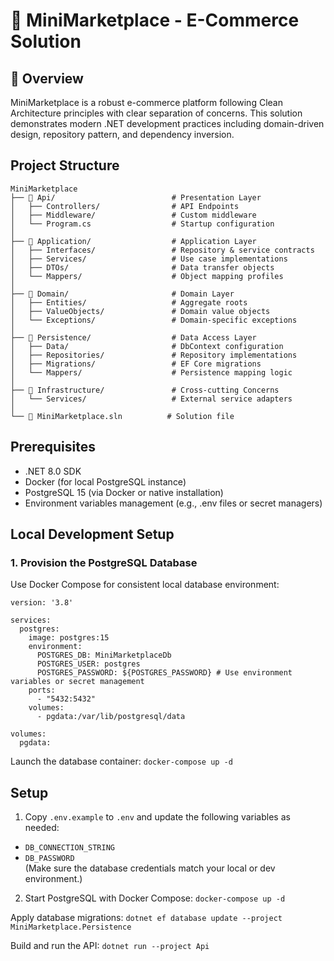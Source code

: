 # 🏪 MiniMarketplace - E-Commerce Solution

## 📌 Overview

MiniMarketplace is a robust e-commerce platform following Clean Architecture principles with clear separation of concerns. This solution demonstrates modern .NET development practices including domain-driven design, repository pattern, and dependency inversion.

## Project Structure
```
MiniMarketplace
├── 📁 Api/                          # Presentation Layer
│   ├── Controllers/                # API Endpoints
│   ├── Middleware/                 # Custom middleware
│   └── Program.cs                  # Startup configuration
│
├── 📁 Application/                  # Application Layer
│   ├── Interfaces/                 # Repository & service contracts
│   ├── Services/                   # Use case implementations
│   ├── DTOs/                       # Data transfer objects
│   └── Mappers/                    # Object mapping profiles
│
├── 📁 Domain/                       # Domain Layer
│   ├── Entities/                   # Aggregate roots
│   ├── ValueObjects/               # Domain value objects
│   └── Exceptions/                 # Domain-specific exceptions
│
├── 📁 Persistence/                  # Data Access Layer
│   ├── Data/                       # DbContext configuration
│   ├── Repositories/               # Repository implementations
│   ├── Migrations/                 # EF Core migrations
│   └── Mappers/                    # Persistence mapping logic
│
├── 📁 Infrastructure/               # Cross-cutting Concerns
│   └── Services/                   # External service adapters
│
└── 📄 MiniMarketplace.sln          # Solution file
```
## Prerequisites
* .NET 8.0 SDK
* Docker (for local PostgreSQL instance)
* PostgreSQL 15 (via Docker or native installation)
* Environment variables management (e.g., .env files or secret managers)

## Local Development Setup
### 1. Provision the PostgreSQL Database
Use Docker Compose for consistent local database environment:
```
version: '3.8'

services:
  postgres:
    image: postgres:15
    environment:
      POSTGRES_DB: MiniMarketplaceDb
      POSTGRES_USER: postgres
      POSTGRES_PASSWORD: ${POSTGRES_PASSWORD} # Use environment variables or secret management
    ports:
      - "5432:5432"
    volumes:
      - pgdata:/var/lib/postgresql/data

volumes:
  pgdata:
```
Launch the database container: ``` docker-compose up -d ```

## Setup

1. Copy `.env.example` to `.env` and update the following variables as needed:  
* `DB_CONNECTION_STRING`  
* `DB_PASSWORD`  
(Make sure the database credentials match your local or dev environment.)

2. Start PostgreSQL with Docker Compose:  ```docker-compose up -d```

Apply database migrations:
```dotnet ef database update --project MiniMarketplace.Persistence``` 

Build and run the API:
```dotnet run --project Api``` 
